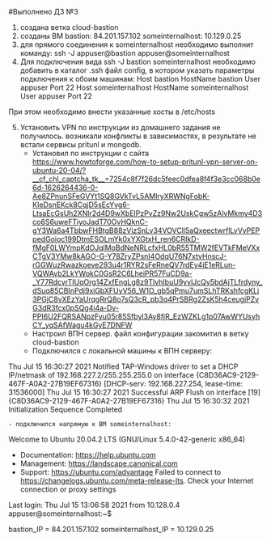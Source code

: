 #Выполнено ДЗ №3

1. создана ветка cloud-bastion
2. созданы ВМ 
	bastion: 84.201.157.102
	someinternalhost: 10.129.0.25 
3. для прямого соединения к someinternalhost необходимо выполнит команду: ssh -J appuser@bastion appuser@someinternalhost
4. Для подключения вида ssh -J bastion someinternalhost необходимо добавить в каталог .ssh  файл config, в котором указать параметры подключения к обоим машинам:
	Host bastion
	    HostName bastion
	    User appuser
            Port 22
	Host someinternalhost
	    HostName someinternalhost
	    User appuser
	    Port 22

При этом необходимо внести указанные хосты в /etc/hosts

5. Установить VPN  по инструкции из домашнего задания не получилось. возникали конфликты в зависимостях, в результате не встали сервисы pritunl и mongodb. 
	- Установил по инструкции с сайта https://www.howtoforge.com/how-to-setup-pritunl-vpn-server-on-ubuntu-20-04/?__cf_chl_captcha_tk__=7254c8f7f26dc5feec0dfea8f4f3e3cc068b0e6d-1626264436-0-Ae8ZPnunSFeGVYt1SQ8GVkTvL5AMlryXRWNgFobK-KIeDsnEKck8CqjD5sEcYvg6-LtsaEcGsUh2XNlr2d4D9wXbElPzPvZz9Nw2UskCgw5zAlvMkmy4D3co6S6uweFTiyoJadT70OvHQknC-gY3Wa6a4TbbwFHBtgB88zVizSnLv34VOVCll5aQxeectwrflLvVyPEPpedGoioc199DtmESOLmYk0xYXGtxH_ren6CRIkD-fMgF0LWYmpKdOJqlMoBdNeNRLcfxHL0bR55TMW2fEVTkFMeVXxCTgV3YMw8kAGO-G-Y78ZryZPsnI4OdqU76N7xtvHnscJ-rGGWuzRwazkoeve293u4r1RYR2sFeRneQV7rdEy4jE1eRLun-VQWAvb2LkYWokC0GsR2C6LheiPR57FuCD9a-_Y77RdcyrTIUqOrg14ZxfEngLg8z9TlvhIbuU9yvlJcQy5bdAjTLfrdyny_dSuq85CBInPdj9xiGbXFUyV56_W1O_gb5qPmu7umSLhTRKshfcgKLj3PGjC8vXEzYaUrqgRrQ8o7sQ3cR_pb3q4PrSBRg2ZsK5h4ceugiPZvG3dR3fcx0pSQg4i4a-Dv-PPI6U2FQRSANpzFyu05r85Sfbyl3Ay8fjR_EzWZKLg1p07AwWYUsyhCY_yqSAfWagu4kGyE7DNFW
	- Настроил ВПН сервер. файл конфигурации закомитил в ветку cloud-bastion
	- Подключился с локальной машины к ВПН серверу: 

Thu Jul 15 16:30:27 2021 Notified TAP-Windows driver to set a DHCP IP/netmask of 192.168.227.2/255.255.255.0 on interface {C8D36AC9-2129-467F-A0A2-27B19EF67316} [DHCP-serv: 192.168.227.254, lease-time: 31536000]
Thu Jul 15 16:30:27 2021 Successful ARP Flush on interface [19] {C8D36AC9-2129-467F-A0A2-27B19EF67316}
Thu Jul 15 16:30:32 2021 Initialization Sequence Completed

	- подключился напрямую к ВМ someinternalhost:

Welcome to Ubuntu 20.04.2 LTS (GNU/Linux 5.4.0-42-generic x86_64)

 * Documentation:  https://help.ubuntu.com
 * Management:     https://landscape.canonical.com
 * Support:        https://ubuntu.com/advantage
Failed to connect to https://changelogs.ubuntu.com/meta-release-lts. Check your Internet connection or proxy settings

Last login: Thu Jul 15 13:06:58 2021 from 10.128.0.4
appuser@someinternalhost:~$

bastion_IP = 84.201.157.102
someinternalhost_IP = 10.129.0.25

